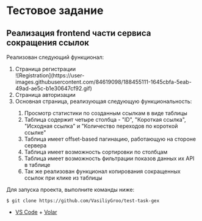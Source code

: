 # Тестовое задание

## Реализация frontend части сервиса сокращения ссылок

Реализован следующий функционал:
<ol>
<li>Страница регистрации</li>
![Registration](https://user-images.githubusercontent.com/84619098/188455111-1645cbfa-5eab-49ad-ae5c-b1e30647cf92.gif)
<li>Страница авторизации</li>
<li>Основная страница, реализующая следующую функциональность:</li>
<ol>
<li>Просмотр статистики по созданным ссылкам в виде таблицы</li>
<li>Таблица содержит четыре столбца - "ID", "Короткая ссылка", "Исходная ссылка" и "Количество переходов по короткой ссылке"</li>
<li>Таблица имеет offset-based пагинацию, работающую на стороне сервера</li>
<li>Таблица имеет возможность сортировки по столбцам</li>
<li>Таблица имеет возможность фильтрации показов данных их API в таблице</li>
<li>Так же реализован функционал копирования сокращенных ссылок при клике из таблицы</li>
</ol>
</ol>

Для запуска проекта, выполните команды ниже:

```git
$ git clone https://github.com/VasiliyGroo/test-task-gex
```

- [VS Code](https://code.visualstudio.com/) + [Volar](https://marketplace.visualstudio.com/items?itemName=Vue.volar)

